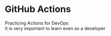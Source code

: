 # GitHub Actions

Practicing Actions for DevOps  
It is very important to learn even as a developer

